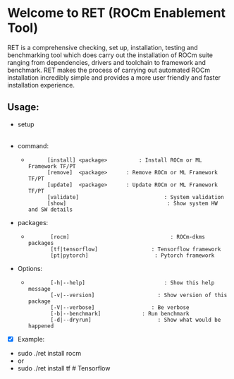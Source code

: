 # Welcome to RET (ROCm Enablement Tool)

RET is a comprehensive checking, set up, installation, testing and benchmarking tool which does carry out the installation of ROCm suite ranging from dependencies, drivers and toolchain to framework and benchmark. 
RET makes the process of carrying out automated ROCm installation incredibly simple and provides a more user friendly and faster installation experience. 

## Usage: 
 * setup <option> <command>

* command:
  *           [install] <package>          : Install ROCm or ML Framework TF/PT
              [remove]  <package>      : Remove ROCm or ML Framework TF/PT
              [update]  <package>      : Update ROCm or ML Framework TF/PT
              [validate]                           : System validation
              [show]                                : Show system HW and SW details

* packages:
  *            [rocm]                                : ROCm-dkms packages
               [tf|tensorflow]                 : Tensorflow framework
               [pt|pytorch]                     : Pytorch framework

* Options:
  *            [-h|--help]                         : Show this help message
               [-v|--version]                    : Show version of this package
               [-V|--verbose]                  : Be verbose
               [-b|--benchmark]             : Run benchmark
               [-d|--dryrun]                     : Show what would be happened

- [x] Example:
* sudo ./ret install rocm
* or 
* sudo ./ret install tf   # Tensorflow



